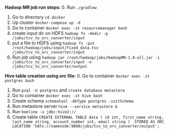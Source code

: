 **Hadoop MR job run steps:**
0. Run `./gradlew`
1. Go to directory `cd docker`
2. Up cluster `docker-compose up -d`
3. Go to container `docker exec -it resourcemanager bash`
4. create input dir on HDFS `hadoop fs -mkdir -p /jobs/tcv_to_orc_converter/input`
5. put a file to HDFS using `hadoop fs -put /root/hadoop/jobs/input/fixed_data.tsv /jobs/tcv_to_orc_converter/input` 
6. Run job using `hadoop jar /root/hadoop/jobs/HadoopMR-1.0-all.jar -i /jobs/tcv_to_orc_converter/input -o /jobs/tcv_to_orc_converter/output`

**Hive table creation using orc file:**
0. Go to container `docker exec -it postgres bash`
1. Run `psql -U postgres` and `create database metastore`
2. Go to container `docker exec -it hive bash`
3. Create schema `schematool -dbType postgres -initSchema`
4. Run metastore server `hive --service metastore &`
5. Run `beeline -u jdbc:hive2://`
6. Create table `CREATE EXTERNAL TABLE data (
                     id int,
                     first_name string,
                     last_name string,
                     account_number int,
                     email string
                 ) 
                   STORED AS ORC
                   LOCATION 'hdfs://namenode:9000/jobs/tcv_to_orc_converter/output';`
